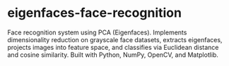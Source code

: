 # eigenfaces-face-recognition
Face recognition system using PCA (Eigenfaces). Implements dimensionality reduction on grayscale face datasets, extracts eigenfaces, projects images into feature space, and classifies via Euclidean distance and cosine similarity. Built with Python, NumPy, OpenCV, and Matplotlib.
